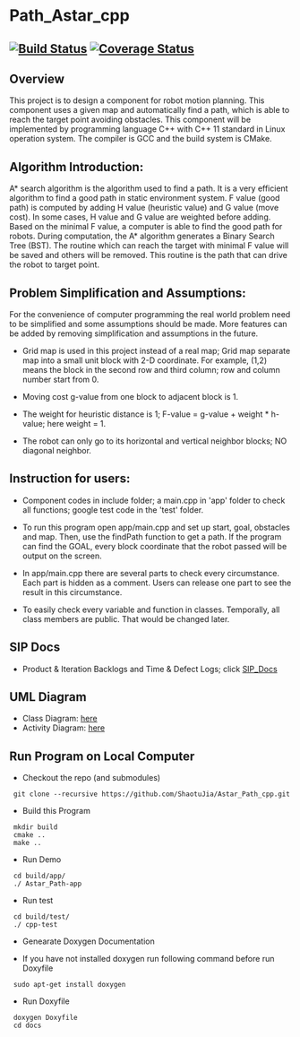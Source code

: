 # Path_Astar_cpp
[![Build Status](https://travis-ci.org/ShaotuJia/Astar_Path_cpp.svg?branch=master)](https://travis-ci.org/ShaotuJia/Astar_Path_cpp)
[![Coverage Status](https://coveralls.io/repos/github/ShaotuJia/Find_Path_Astar/badge.svg?branch=master)](https://coveralls.io/github/ShaotuJia/Find_Path_Astar?branch=master)
---

## Overview

This project is to design a component for robot motion planning. This component uses a given map and automatically find a path, which is able to reach the target point avoiding obstacles. This component will be implemented by programming language C++ with C++ 11 standard in Linux operation system. The compiler is GCC and the build system is CMake.

## Algorithm Introduction:

A* search algorithm is the algorithm used to find a path. It is a very efficient algorithm to find a good path in static environment system. F value (good path) is computed by adding H value (heuristic value) and G value (move cost). In some cases, H value and G value are weighted before adding. Based on the minimal F value, a computer is able to find the good path for robots. During computation, the A* algorithm generates a Binary Search Tree (BST). The routine which can reach the target with minimal F value will be saved and others will be removed. This routine is the path that can drive the robot to target point.

## Problem Simplification and Assumptions: 

For the convenience of computer programming the real world problem need to be simplified and some assumptions should be made. More features can be added by removing simplification and assumptions in the future.

 * Grid map is used in this project instead of a real map; Grid map separate map into a small unit block with 2-D coordinate. For example, (1,2) means the block in the second row and third column; row and column number start from 0.
 
 * Moving cost g-value from one block to adjacent block is 1.

 * The weight for heuristic distance is 1; F-value = g-value + weight * h-value; here weight = 1.

 * The robot can only go to its horizontal and vertical neighbor blocks; NO diagonal neighbor.

## Instruction for users:

* Component codes in include folder; a main.cpp in 'app' folder to check all functions; google test code in the 'test' folder.
 
* To run this program open app/main.cpp and set up start, goal, obstacles and map. Then, use the findPath function to get a path. If the program can find the GOAL, every block coordinate that the robot passed will be output on the screen. 

* In app/main.cpp there are several parts to check every circumstance. Each part is hidden as a comment. Users can release one part to see the result in this circumstance.
 
* To easily check every variable and function in classes. Temporally, all class members are public. That would be changed later.

## SIP Docs

- Product & Iteration Backlogs and Time & Defect Logs; click [SIP_Docs](https://docs.google.com/spreadsheets/d/1_wuH_sjkEKzCIiHdhb8TNDC5xYZSNvnsnW_ek6CWaD0/edit?usp=sharing)

## UML Diagram

- Class Diagram: [here](https://www.lucidchart.com/invitations/accept/17cc5971-77db-40b6-a806-f4a2229acef4)
- Activity Diagram: [here](https://www.lucidchart.com/invitations/accept/bac51de0-591d-472c-8e74-b2e5685c2957)

## Run Program on Local Computer

* Checkout the repo (and submodules)
```
 git clone --recursive https://github.com/ShaotuJia/Astar_Path_cpp.git
```
* Build this Program 
```
 mkdir build
 cmake ..
 make ..
```
* Run Demo
```
 cd build/app/
 ./ Astar_Path-app
```
* Run test
```
 cd build/test/
 ./ cpp-test
```
* Genearate Doxygen Documentation
 
 * If you have not installed doxygen run following command before run Doxyfile
  ```
   sudo apt-get install doxygen
  ```
 * Run Doxyfile
  ```
   doxygen Doxyfile
   cd docs
  ```
